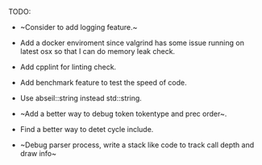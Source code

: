 TODO:

- ~Consider to add logging feature.~

- Add a docker enviroment since valgrind has some issue running on latest osx so that I can do memory leak check.

- Add cpplint for linting check.

- Add benchmark feature to test the speed of code.

- Use abseil::string instead std::string.

- ~Add a better way to debug token tokentype and prec order~.

- Find a better way to detet cycle include.

- ~Debug parser process, write a stack like code to track call depth and draw info~
